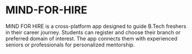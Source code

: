 # MIND-FOR-HIRE
MIND FOR HIRE is a cross-platform app designed to guide B.Tech freshers in their career journey. Students can register and choose their branch or preferred domain of interest. The app connects them with experienced seniors or professionals for personalized mentorship. 

